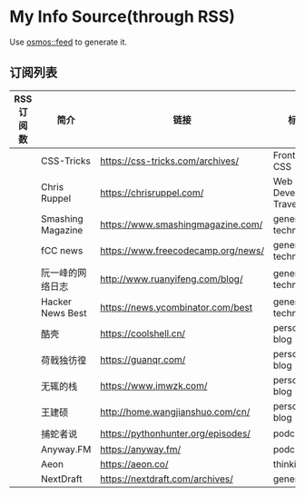 # My Info Source(through RSS)

Use [osmos::feed](https://github.com/osmoscraft/osmosfeed) to generate it.

## 订阅列表

| RSS 订阅数 | 简介                | 链接                                 | 标签                      |
| ------- | ----------------- | ---------------------------------- | ----------------------- |
|         | CSS-Tricks        | https://css-tricks.com/archives/   | Front-end; CSS          |
|         | Chris Ruppel      | https://chrisruppel.com/           | Web Developer; Traveler |
|         | Smashing Magazine | https://www.smashingmagazine.com/  | general technology      |
|         | fCC news          | https://www.freecodecamp.org/news/ | general technology      |
|         | 阮一峰的网络日志          | http://www.ruanyifeng.com/blog/    | general technology      |
|         | Hacker News Best  | https://news.ycombinator.com/best  | general technology      |
|         | 酷壳                | https://coolshell.cn/              | personal blog           |
|         | 荷戟独彷徨             | https://guanqr.com/                | personal blog           |
|         | 无辄的栈              | https://www.imwzk.com/             | personal blog           |
|         | 王建硕               | http://home.wangjianshuo.com/cn/   | personal blog           |
|         | 捕蛇者说              | https://pythonhunter.org/episodes/ | podcast                 |
|         | Anyway.FM         | https://anyway.fm/                 | podcast                 |
|         | Aeon              | https://aeon.co/                   | thinking                |
|         | NextDraft         | https://nextdraft.com/archives/    | general                 |
